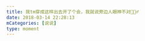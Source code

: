 ```yaml
---
title: 我tm穿成这样出去开了个会，我就说旁边人眼神不对🤷🏻‍♂️
date: 2018-03-14 22:28:13
mCategories: [说说]
type: moment
---
```


<div id="pics-20180314222813"></div>

<script src="/lib/moment/pics.js"></script>
<script>
var data = [
    {"link": "2018-03-14_000000.jpeg", "type": "shuoshuo"}
];
picsRender(data, "pics-20180314222813");
</script>
